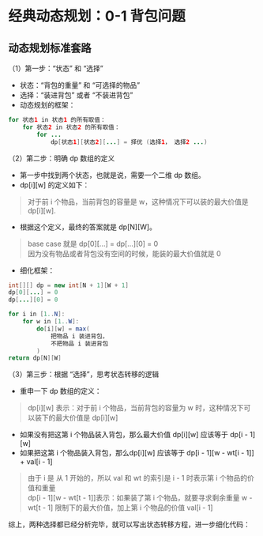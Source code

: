 # 经典动态规划：0-1 背包问题

## 动态规划标准套路
（1）第一步：“状态” 和 “选择”
- 状态：“背包的重量” 和 “可选择的物品”
- 选择：“装进背包” 或者 “不装进背包”
- 动态规划的框架：
```java
for 状态1 in 状态1 的所有取值：
    for 状态2 in 状态2 的所有取值：
        for ...
            dp[状态1][状态2][...] = 择优 (选择1， 选择2 ...)
```
（2）第二步：明确 dp 数组的定义  
- 第一步中找到两个状态，也就是说，需要一个二维 dp 数组。
- dp[i][w] 的定义如下：
> 对于前 i 个物品，当前背包的容量是 w，这种情况下可以装的最大价值是 dp[i][w].   
- 根据这个定义，最终的答案就是 dp[N][W]。
> base case 就是 dp[0][...] = dp[...][0] = 0    
> 因为没有物品或者背包没有空间的时候，能装的最大价值就是 0

- 细化框架：
```java
int[][] dp = new int[N + 1][W + 1]
dp[0][...] = 0
dp[...][0] = 0

for i in [1..N]:
    for w in [1..W]:
        do[i][w] = max(
            把物品 i 装进背包，
            不把物品 i 装进背包
        )
return dp[N][W]   
```

（3）第三步：根据 “选择”，思考状态转移的逻辑
- 重申一下 dp 数组的定义：
> dp[i][w] 表示：对于前 i 个物品，当前背包的容量为 w 时，这种情况下可以装下的最大价值是 dp[i][w]
- 如果没有把这第 i 个物品装入背包，那么最大价值 dp[i][w] 应该等于 dp[i - 1][w]
- 如果把这第 i 个物品装入背包，那么dp[i][w] 应该等于 dp[i - 1][w - wt[i - 1]] + val[i - 1]
> 由于 i 是 从 1 开始的，所以 val 和 wt 的索引是 i - 1 时表示第 i 个物品的价值和重量   
> dp[i - 1][w - wt[t - 1]]表示：如果装了第 i 个物品，就要寻求剩余重量 w - wt[t - 1] 限制下的最大价值，加上第 i 个物品的价值 val[i - 1]

综上，两种选择都已经分析完毕，就可以写出状态转移方程，进一步细化代码：